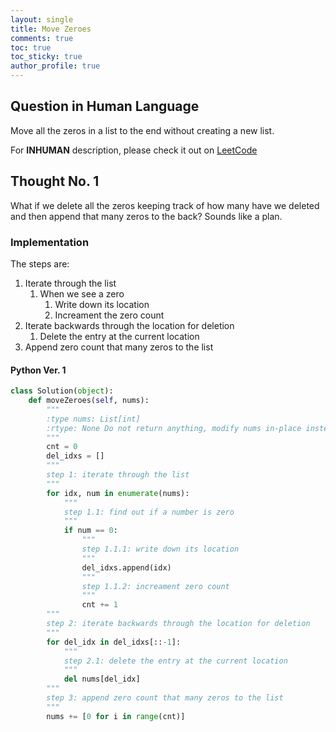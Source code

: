 ```yaml
---
layout: single
title: Move Zeroes
comments: true
toc: true
toc_sticky: true
author_profile: true
---
```


## Question in Human Language

Move all the zeros in a list to the end without creating a new list.

For **INHUMAN** description, please check it out on [LeetCode](https://leetcode.com/problems/move-zeroes/)

## Thought No. 1

What if we delete all the zeros keeping track of how many have we deleted and then append
that many zeros to the back? Sounds like a plan.

### Implementation

The steps are:
1. Iterate through the list
    1. When we see a zero
        1. Write down its location
        2. Increament the zero count
2. Iterate backwards through the location for deletion
    1. Delete the entry at the current location
3. Append zero count that many zeros to the list

#### Python Ver. 1

```python
class Solution(object):
    def moveZeroes(self, nums):
        """
        :type nums: List[int]
        :rtype: None Do not return anything, modify nums in-place instead.
        """
        cnt = 0
        del_idxs = []
        """
        step 1: iterate through the list
        """
        for idx, num in enumerate(nums):
            """
            step 1.1: find out if a number is zero
            """
            if num == 0:
                """
                step 1.1.1: write down its location
                """
                del_idxs.append(idx)
                """
                step 1.1.2: increament zero count
                """
                cnt += 1
        """
        step 2: iterate backwards through the location for deletion
        """
        for del_idx in del_idxs[::-1]:
            """
            step 2.1: delete the entry at the current location
            """
            del nums[del_idx]
        """
        step 3: append zero count that many zeros to the list
        """
        nums += [0 for i in range(cnt)]
```